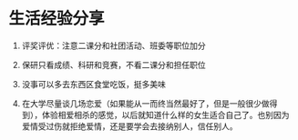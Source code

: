 # 生活经验分享

1. 评奖评优：注意二课分和社团活动、班委等职位加分

2. 保研只看成绩、科研和竞赛，不看二课分和担任职位
3. 没事可以多去东西区食堂吃饭，挺多美味
4. 在大学尽量谈几场恋爱（如果能从一而终当然最好了，但是一般很少做得到），体验相爱相杀的感觉，以后就知道什么样的女生适合自己了。也别因为爱情受过伤就拒绝爱情，还是要学会去接纳别人，信任别人。



